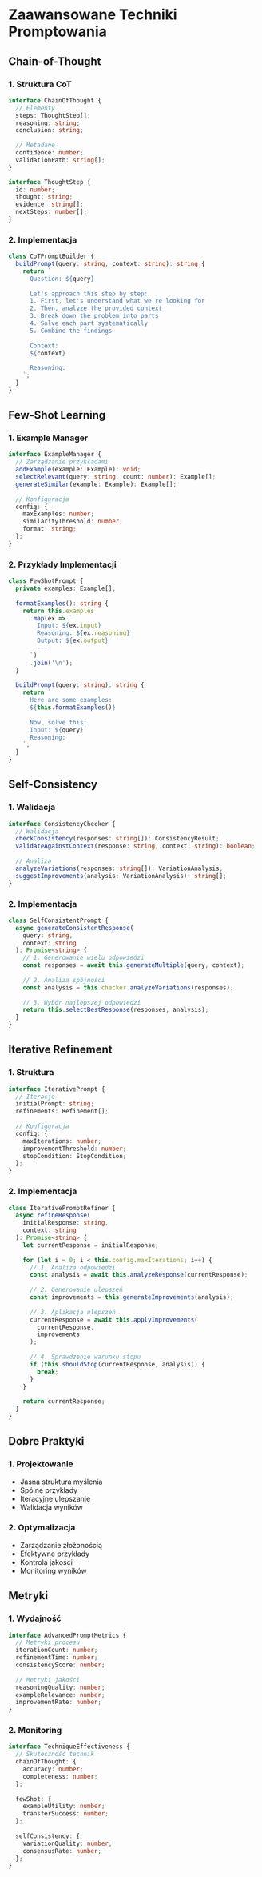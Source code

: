# Zaawansowane Techniki Promptowania

## Chain-of-Thought

### 1. Struktura CoT
```typescript
interface ChainOfThought {
  // Elementy
  steps: ThoughtStep[];
  reasoning: string;
  conclusion: string;
  
  // Metadane
  confidence: number;
  validationPath: string[];
}

interface ThoughtStep {
  id: number;
  thought: string;
  evidence: string[];
  nextSteps: number[];
}
```

### 2. Implementacja
```typescript
class CoTPromptBuilder {
  buildPrompt(query: string, context: string): string {
    return `
      Question: ${query}
      
      Let's approach this step by step:
      1. First, let's understand what we're looking for
      2. Then, analyze the provided context
      3. Break down the problem into parts
      4. Solve each part systematically
      5. Combine the findings
      
      Context:
      ${context}
      
      Reasoning:
    `;
  }
}
```

## Few-Shot Learning

### 1. Example Manager
```typescript
interface ExampleManager {
  // Zarządzanie przykładami
  addExample(example: Example): void;
  selectRelevant(query: string, count: number): Example[];
  generateSimilar(example: Example): Example[];
  
  // Konfiguracja
  config: {
    maxExamples: number;
    similarityThreshold: number;
    format: string;
  };
}
```

### 2. Przykłady Implementacji
```typescript
class FewShotPrompt {
  private examples: Example[];
  
  formatExamples(): string {
    return this.examples
      .map(ex => `
        Input: ${ex.input}
        Reasoning: ${ex.reasoning}
        Output: ${ex.output}
        ---
      `)
      .join('\n');
  }
  
  buildPrompt(query: string): string {
    return `
      Here are some examples:
      ${this.formatExamples()}
      
      Now, solve this:
      Input: ${query}
      Reasoning:
    `;
  }
}
```

## Self-Consistency

### 1. Walidacja
```typescript
interface ConsistencyChecker {
  // Walidacja
  checkConsistency(responses: string[]): ConsistencyResult;
  validateAgainstContext(response: string, context: string): boolean;
  
  // Analiza
  analyzeVariations(responses: string[]): VariationAnalysis;
  suggestImprovements(analysis: VariationAnalysis): string[];
}
```

### 2. Implementacja
```typescript
class SelfConsistentPrompt {
  async generateConsistentResponse(
    query: string,
    context: string
  ): Promise<string> {
    // 1. Generowanie wielu odpowiedzi
    const responses = await this.generateMultiple(query, context);
    
    // 2. Analiza spójności
    const analysis = this.checker.analyzeVariations(responses);
    
    // 3. Wybór najlepszej odpowiedzi
    return this.selectBestResponse(responses, analysis);
  }
}
```

## Iterative Refinement

### 1. Struktura
```typescript
interface IterativePrompt {
  // Iteracje
  initialPrompt: string;
  refinements: Refinement[];
  
  // Konfiguracja
  config: {
    maxIterations: number;
    improvementThreshold: number;
    stopCondition: StopCondition;
  };
}
```

### 2. Implementacja
```typescript
class IterativePromptRefiner {
  async refineResponse(
    initialResponse: string,
    context: string
  ): Promise<string> {
    let currentResponse = initialResponse;
    
    for (let i = 0; i < this.config.maxIterations; i++) {
      // 1. Analiza odpowiedzi
      const analysis = await this.analyzeResponse(currentResponse);
      
      // 2. Generowanie ulepszeń
      const improvements = this.generateImprovements(analysis);
      
      // 3. Aplikacja ulepszeń
      currentResponse = await this.applyImprovements(
        currentResponse,
        improvements
      );
      
      // 4. Sprawdzenie warunku stopu
      if (this.shouldStop(currentResponse, analysis)) {
        break;
      }
    }
    
    return currentResponse;
  }
}
```

## Dobre Praktyki

### 1. Projektowanie
- Jasna struktura myślenia
- Spójne przykłady
- Iteracyjne ulepszanie
- Walidacja wyników

### 2. Optymalizacja
- Zarządzanie złożonością
- Efektywne przykłady
- Kontrola jakości
- Monitoring wyników

## Metryki

### 1. Wydajność
```typescript
interface AdvancedPromptMetrics {
  // Metryki procesu
  iterationCount: number;
  refinementTime: number;
  consistencyScore: number;
  
  // Metryki jakości
  reasoningQuality: number;
  exampleRelevance: number;
  improvementRate: number;
}
```

### 2. Monitoring
```typescript
interface TechniqueEffectiveness {
  // Skuteczność technik
  chainOfThought: {
    accuracy: number;
    completeness: number;
  };
  
  fewShot: {
    exampleUtility: number;
    transferSuccess: number;
  };
  
  selfConsistency: {
    variationQuality: number;
    consensusRate: number;
  };
}
``` 